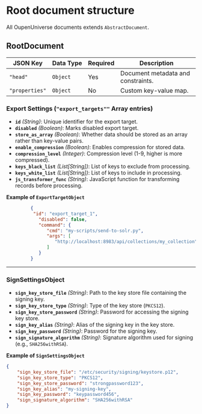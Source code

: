 # Root document structure

All OupenUniverse documents extends `AbstractDocument`.

## **RootDocument**

|JSON Key       |Data&nbsp;Type    |Required|Description
|---------------|------------------|--------|----------------------------------------------------------------------------------------------------------
|`"head"`       |`Object`          |Yes     |Document metadata and constraints.
|`"properties"` |`Object`          |No      |Custom key-value map.

### Export Settings (`"export_targets""` Array entries)

- **`id`** _(String)_: Unique identifier for the export target.
- **`disabled`** _(Boolean)_: Marks disabled export target.
- **`store_as_array`** _(Boolean)_: Whether data should be stored as an array
  rather than key-value pairs.
- **`enable_compression`** _(Boolean)_: Enables compression for stored data.
- **`compression_level`** _(Integer)_: Compression level (1-9, higher is more
  compressed).
- **`keys_black_list`** _(List[String])_: List of keys to exclude from
  processing.
- **`keys_white_list`** _(List[String])_: List of keys to include in processing.
- **`js_transformer_func`** _(String)_: JavaScript function for transforming
  records before processing.

**Example of `ExportTargetObject`**

```json
         {
          "id": "export_target_1",
            "disabled": false,
            "command": {
               "cmd": "my-scripts/send-to-solr.py",
               "args": [
                  "http://localhost:8983/api/collections/my_collection"
               ]
            }
         }
```
---

### SignSettingsObject

- **`sign_key_store_file`** _(String)_: Path to the key store file containing
  the signing key.
- **`sign_key_store_type`** _(String)_: Type of the key store (`PKCS12`).
- **`sign_key_store_password`** _(String)_: Password for accessing the signing
  key store.
- **`sign_key_alias`** _(String)_: Alias of the signing key in the key store.
- **`sign_key_password`** _(String)_: Password for the signing key.
- **`sign_signature_algorithm`** _(String)_: Signature algorithm used for
  signing (e.g., `SHA256withRSA`).

**Example of `SignSettingsObject`**

```json
{
    "sign_key_store_file": "/etc/security/signing/keystore.p12",
    "sign_key_store_type": "PKCS12",
    "sign_key_store_password": "strongpassword123",
    "sign_key_alias": "my-signing-key",
    "sign_key_password": "keypassword456",
    "sign_signature_algorithm": "SHA256withRSA"
}
```